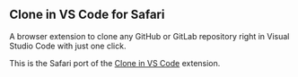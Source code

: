 ## Clone in VS Code for Safari

A browser extension to clone any GitHub or GitLab repository right in Visual Studio Code with just one click.

This is the Safari port of the [Clone in VS Code](https://github.com/infinitepower18/CloneInVSCode) extension.
